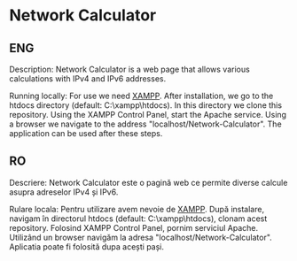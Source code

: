 # Network Calculator

## ENG
Description:
  Network Calculator is a web page that allows various calculations with IPv4 and IPv6 addresses.

Running locally:
   For use we need [XAMPP](https://www.apachefriends.org/ro/download.html). After installation, we go to the htdocs directory (default: C:\xampp\htdocs). In this directory we clone this repository. Using the XAMPP Control Panel, start the Apache service. Using a browser we navigate to the address "localhost/Network-Calculator". The application can be used after these steps.
  


## RO
Descriere:
  Network Calculator este o pagină web ce permite diverse calcule asupra adreselor IPv4 și IPv6.
  
Rulare locala:
  Pentru utilizare avem nevoie de [XAMPP](https://www.apachefriends.org/ro/download.html). După instalare, navigam în directorul htdocs (default: C:\xampp\htdocs), clonam acest repository. Folosind XAMPP Control Panel, pornim serviciul Apache. Utilizând un browser navigăm la adresa "localhost/Network-Calculator". Aplicatia poate fi folosită dupa acești pași.
